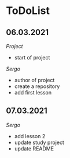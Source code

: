 # ToDoList


## 06.03.2021

*Project*

- start of project

*Sergo*

- author of project
- create a repository
- add first lesson

## 07.03.2021

*Sergo*

- add lesson 2
- update study project
- update README
